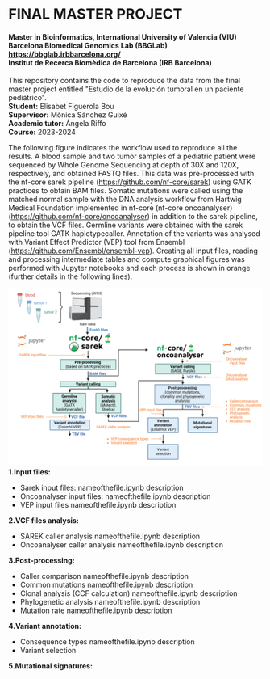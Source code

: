# FINAL MASTER PROJECT
#### Master in Bioinformatics, International University of Valencia (VIU) <br>Barcelona Biomedical Genomics Lab (BBGLab) https://bbglab.irbbarcelona.org/ <br>Institut de Recerca Biomèdica de Barcelona (IRB Barcelona)

This repository contains the code to reproduce the data from the final master project entitled "Estudio de la evolución tumoral en un paciente pediátrico". <br> **Student:**     Elisabet Figuerola Bou <br>**Supervisor:**     Mònica Sánchez Guixé <br>**Academic tutor:** Ángela Riffo<br>**Course:**     2023-2024


The following figure indicates the workflow used to reproduce all the results. 
A blood sample and two tumor samples of a pediatric patient were sequenced by Whole Genome Sequencing at depth of 30X and 120X, respectively, and obtained FASTQ files. This data was pre-processed with the nf-core sarek pipeline (https://github.com/nf-core/sarek) using GATK practices to obtain BAM files. Somatic mutations were called using the matched normal sample with the DNA analysis workflow from Hartwig Medical Foundation implemented in nf-core (nf-core oncoanalyser) (https://github.com/nf-core/oncoanalyser) in addition to the sarek pipeline, to obtain the VCF files. Germline variants were obtained with the sarek pipeline tool GATK haplotypecaller. Annotation of the variants was analysed with Variant Effect Predictor (VEP) tool from Ensembl (https://github.com/Ensembl/ensembl-vep). Creating all input files, reading and processing intermediate tables and compute graphical figures was performed with Jupyter notebooks and each process is shown in orange (further details in the following lines). 


![IMAGE](https://github.com/efigb/master/blob/main/Workflow.png?raw=true) <br>
**1.Input files:**
- Sarek input files:
nameofthefile.ipynb
description
- Oncoanalyser input files:
nameofthefile.ipynb
description
- VEP input files
nameofthefile.ipynb
description

**2.VCF files analysis:**
- SAREK caller analysis
nameofthefile.ipynb
description
- Oncoanalyser caller analysis
nameofthefile.ipynb
description

**3.Post-processing:**
- Caller comparison
nameofthefile.ipynb
description
- Common mutations
nameofthefile.ipynb
description
- Clonal analysis (CCF calculation)
nameofthefile.ipynb
description
- Phylogenetic analysis
nameofthefile.ipynb
description
- Mutation rate
nameofthefile.ipynb
description

**4.Variant annotation:**
- Consequence types
nameofthefile.ipynb
description
- Variant selection

**5.Mutational signatures:**

    
